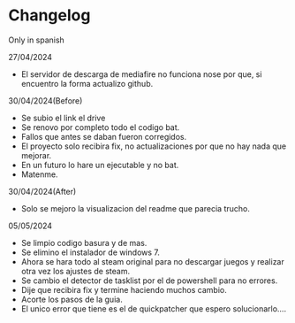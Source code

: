 # Changelog
Only in spanish

27/04/2024

- El servidor de descarga de mediafire no funciona nose por que, si encuentro la forma actualizo github.

30/04/2024(Before)

- Se subio el link el drive
- Se renovo por completo todo el codigo bat.
- Fallos que antes se daban fueron corregidos.
- El proyecto solo recibira fix, no actualizaciones por que no hay nada que mejorar.
- En un futuro lo hare un ejecutable y no bat.
- Matenme.

30/04/2024(After)

- Solo se mejoro la visualizacion del readme que parecia trucho.

05/05/2024

- Se limpio codigo basura y de mas.
- Se elimino el instalador de windows 7.
- Ahora se hara todo al steam original para no descargar juegos y realizar otra vez los ajustes de steam.
- Se cambio el detector de tasklist por el de powershell para no errores.
- Dije que recibira fix y termine haciendo muchos cambio.
- Acorte los pasos de la guia.
- El unico error que tiene es el de quickpatcher que espero solucionarlo....
